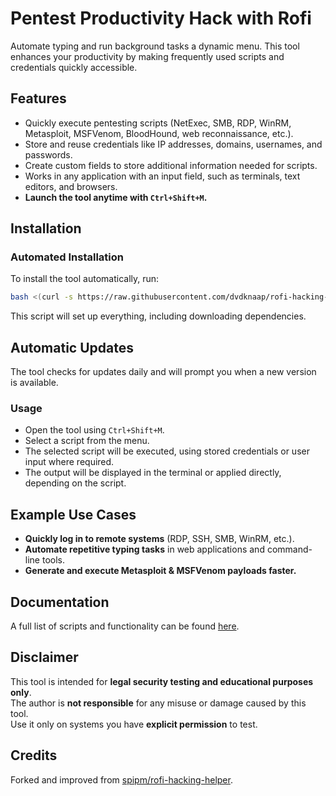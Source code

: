 # Pentest Productivity Hack with Rofi

Automate typing and run background tasks a dynamic menu. 
This tool enhances your productivity by making frequently used scripts and credentials quickly accessible.

## Features

- Quickly execute pentesting scripts (NetExec, SMB, RDP, WinRM, Metasploit, MSFVenom, BloodHound, web reconnaissance, etc.).
- Store and reuse credentials like IP addresses, domains, usernames, and passwords.
- Create custom fields to store additional information needed for scripts.
- Works in any application with an input field, such as terminals, text editors, and browsers.
- **Launch the tool anytime with `Ctrl+Shift+M`.**

## Installation

### Automated Installation

To install the tool automatically, run:

```bash
bash <(curl -s https://raw.githubusercontent.com/dvdknaap/rofi-hacking-helper/main/install.sh)
```

This script will set up everything, including downloading dependencies.

## Automatic Updates

The tool checks for updates daily and will prompt you when a new version is available.

### Usage
- Open the tool using `Ctrl+Shift+M`.
- Select a script from the menu.
- The selected script will be executed, using stored credentials or user input where required.
- The output will be displayed in the terminal or applied directly, depending on the script.

## Example Use Cases

- **Quickly log in to remote systems** (RDP, SSH, SMB, WinRM, etc.).
- **Automate repetitive typing tasks** in web applications and command-line tools.
- **Generate and execute Metasploit & MSFVenom payloads faster.**

## Documentation

A full list of scripts and functionality can be found [here](https://github.com/dvdknaap/rofi-hacking-helper/blob/main/documentation/script_list.md).

## Disclaimer

This tool is intended for **legal security testing and educational purposes only**.  
The author is **not responsible** for any misuse or damage caused by this tool.  
Use it only on systems you have **explicit permission** to test.

## Credits

Forked and improved from [spipm/rofi-hacking-helper](https://github.com/spipm/rofi-hacking-helper).